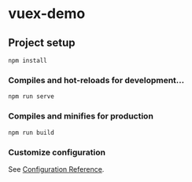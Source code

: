 # vuex-demo

## Project setup
```
npm install
```

### Compiles and hot-reloads for development...
```
npm run serve
```

### Compiles and minifies for production
```
npm run build
```

### Customize configuration
See [Configuration Reference](https://cli.vuejs.org/config/).
